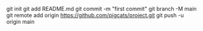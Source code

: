 git init
git add README.md
git commit -m "first commit"
git branch -M main
git remote add origin https://github.com/pigcats/project.git
git push -u origin main
